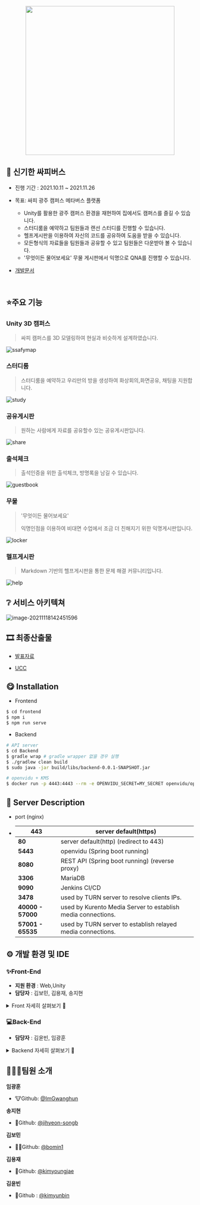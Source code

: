  <p align="center"><img src="README.assets/ssafy_bus.png" width="400" height="400" /></p>



## 📆 신기한 싸피버스


- 진행 기간 : 2021.10.11 ~ 2021.11.26
- 목표: 싸피 광주 캠퍼스 메타버스 플랫폼  


  - Unity를 활용한 광주 캠퍼스 환경을 재현하여 집에서도 캠퍼스를 즐길 수 있습니다.
  - 스터디룸을 예약하고 팀원들과 랜선 스터디를 진행할 수 있습니다.
  - 헬프게시판을 이용하여 자신의 코드를 공유하여 도움을 받을 수 있습니다.
  - 모든형식의 자료들을 팀원들과 공유할 수 있고 팀원들은 다운받아 볼 수 있습니다.
  - '무엇이든 물어보세요'  무물 게시판에서 익명으로 QNA를 진행할 수 있습니다.


- [개발문서]()

<br>


## ⭐️주요 기능

### Unity 3D 캠퍼스

> 싸피 캠퍼스를 3D 모델링하여 현실과 비슷하게 설계하였습니다.

![ssafymap](README.assets/ssafymap.png)

### 스터디룸

> 스터디룸을 예약하고 우리만의 방을 생성하여 화상회의,화면공유, 채팅을 지원합니다.

![study](README.assets/study.gif)

### 공유게시판

> 원하는 사람에게 자료를 공유할수 있는 공유게시판입니다.

![share](README.assets/share.gif)

### 출석체크

> 출석인증을 위한 출석체크, 방명록을 남길 수 있습니다.

![guestbook](README.assets/guestbook.gif)

### 무물 

> '무엇이든 물어보세요'
>
> 익명인점을 이용하여 비대면 수업에서 조금 더 친해지기 위한 익명게시판입니다.

![locker](README.assets/locker.gif)

### 헬프게시판

> Markdown 기반의 헬프게시판을 통한 문제 해결 커뮤니티입니다.

![help](README.assets/help.gif)




## ❔ 서비스 아키텍쳐


![image-20211118142451596](README.assets/image-20211118142451596.png)


## 🎞 최종산출물


- [발표자료](https://drive.google.com/file/d/1utqRM5L9R8FpSjrZKSj8o-H1APt00476/view?usp=sharing)


- [UCC](https://www.youtube.com/watch?v=kF9CiiEl2aw)


## 😋 Installation


- Frontend


```bash
$ cd frontend
$ npm i
$ npm run serve
```


- Backend


```bash
# API server 
$ cd Backend
$ gradle wrap # gradle wrapper 없을 경우 실행
$ ./gradlew clean build
$ sudo java -jar build/libs/backend-0.0.1-SNAPSHOT.jar

# openvidu + KMS
$ docker run -p 4443:4443 --rm -e OPENVIDU_SECRET=MY_SECRET openvidu/openvidu-server-kms:2.20.0
```


## 🐤 Server Description


- port (nginx)


- | 443               | server default(https)                                        |
    | ----------------- | ------------------------------------------------------------ |
    | **80**            | server default(http) (redirect to 443)                       |
    | **5443**          | openvidu (Spring boot running)                               |
    | **8080**          | REST API (Spring boot running) (reverse proxy)               |
    | **3306**          | MariaDB                                                      |
    | **9090**          | Jenkins CI/CD                                                |
    | **3478**          | used by TURN server to resolve clients IPs.                  |
    | **40000 - 57000** | used by Kurento Media Server to establish media connections. |
    | **57001 - 65535** | used by TURN server to establish relayed media connections.  |



## ⚙ 개발 환경 및 IDE


### ✨Front-End 


- **지원 환경** : Web,Unity
- **담당자** : 김보민, 김용재, 송지현

<details>
    <summary>Front 자세히 살펴보기 🌈</summary>
    <ul>
        <li>기술스택 ⚙</li>
    </ul>   
    <ul>
      	<li>Vue.js @2.6.11</li>
      	<li>Unity</li>
      	<li>Openvidu</li>
      	<li>WebGL</li>
        <li>JS, HTML, CSS</li>
        <li>SCSS</li>
    </ul>
    <li>--------------------------------------------------------------------------------------</li>
    <ul>
        <li>라이브러리 📚</li>
    </ul>   
    <ul>
        <li>"@toast-ui/vue-editor": "^3.1.1",</li>
        <li>"axios": "^0.23.0",</li>
        <li>"bootstrap": "^5.1.3",</li>
        <li>"bootstrap-vue": "^2.21.2",</li>
        <li>"core-js": "^3.6.5",</li>
        <li>"inko": "^1.1.1",</li>
        <li>"node-sass": "^6.0.1",</li>
        <li>"openvidu-browser": "^2.20.0",</li>
        <li>"sass-loader": "^10.2.0",</li>
        <li>"simple-code-editor": "^1.0.5",</li>
        <li>vue": "^2.6.14",</li>
        <li>"vue-router": "^3.5.2",</li>
        <li>"vue-unity-webgl": "^1.2.0",</li>
        <li>"vuetify": "^2.5.10",</li>
        <li>"vuex": "^3.6.2",</li>
        <li>"vuex-persistedstate": "^4.1.0"</li>
    </ul>
</details>




### 💻Back-End


- **담당자** : 김윤빈, 임광훈
<details>
    <summary>Backend 자세히 살펴보기 🌈</summary>
    <ul>
        <li>기술스택 ⚙</li>
    </ul>   
    <ul>
        <li>Spring-boot</li>
      	<li>Spring-Security</li>
      	<li>Spring Data Jpa</li>
      	<li>Redis</li>
        <li>AWS EC2</li>
        <li>Docker</li>
        <li>Jenkins</li>
        <li>Mariadb</li>
        <li>AWS S3</li>
      	<li>Photon</li>
    </ul>
</details>





## 👨‍👩‍👦팀원 소개

**임광훈**


- 🐮Github: [@ImGwanghun](https://github.com/Gwanghun-Im)

**송지현**


- 🌰Github: [@jihyeon-songb](https://github.com/jihyeon-songb)

**김보민**


- 🧙‍♂️Github: [@bomin1](https://github.com/bomin1)

**김용재**


- 🍒Github: [@kimyoungjae](https://github.com/rubetyy)

**김윤빈**


- 🐶Github : [@kimyunbin](https://github.com/kimyunbin)



